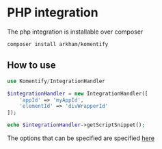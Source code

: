 # PHP integration

The php integration is installable over composer

```
composer install arkham/komentify
```

## How to use

```php
use Komentify/IntegrationHandler

$integrationHandler = new IntegrationHandler([
    'appId' => 'myAppId',
    'elementId' => 'divWrapperId'
]);

echo $integrationHandler->getScriptSnippet();
```

The options that can be specified are specified [here](/javascript/)
